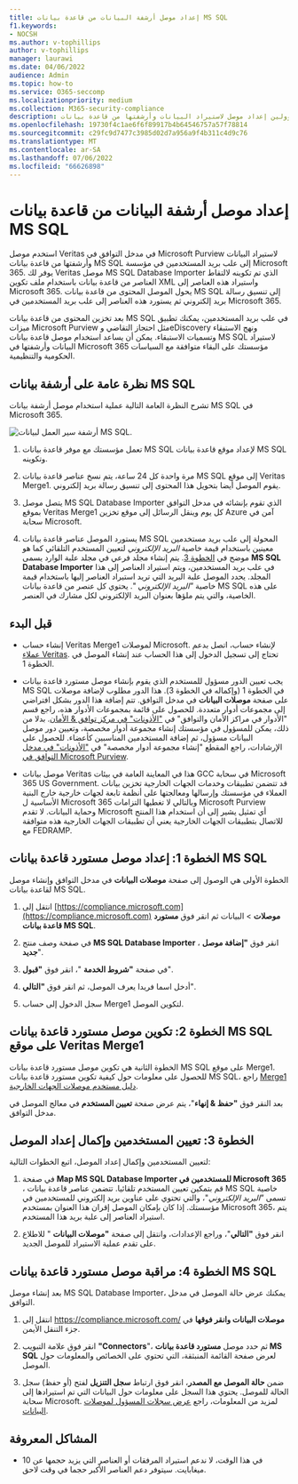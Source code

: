 ```yaml
---
title: إعداد موصل أرشفة البيانات من قاعدة بيانات MS SQL
f1.keywords:
- NOCSH
ms.author: v-tophillips
author: v-tophillips
manager: laurawi
ms.date: 04/06/2022
audience: Admin
ms.topic: how-to
ms.service: O365-seccomp
ms.localizationpriority: medium
ms.collection: M365-security-compliance
description: يمكن للمسؤولين إعداد موصل لاستيراد البيانات وأرشفتها من قاعدة بيانات MS SQL. يتيح لك هذا الموصل أرشفة البيانات من مصادر بيانات تابعة لجهة خارجية في Microsoft 365. بعد أرشفتك لهذه البيانات، يمكنك استخدام ميزات التوافق مثل الاحتجاز القانوني والبحث في المحتوى ونهج الاستبقاء لإدارة بيانات الجهات الخارجية.
ms.openlocfilehash: 19730f4c1ae6f6f89917b4b64546757a57f78814
ms.sourcegitcommit: c29fc9d7477c3985d02d7a956a9f4b311c4d9c76
ms.translationtype: MT
ms.contentlocale: ar-SA
ms.lasthandoff: 07/06/2022
ms.locfileid: "66626898"
---
```

# <a name="set-up-a-connector-to-archive-data-from-ms-sql-database"></a>إعداد موصل أرشفة البيانات من قاعدة بيانات MS SQL

استخدم موصل Veritas في مدخل التوافق في Microsoft Purview لاستيراد البيانات وأرشفتها من قاعدة بيانات MS SQL إلى علب بريد المستخدمين في مؤسسة Microsoft 365. يوفر لك Veritas موصل MS SQL Database Importer الذي تم تكوينه لالتقاط العناصر من قاعدة بيانات باستخدام ملف تكوين XML واستيراد هذه العناصر إلى Microsoft 365. يحول الموصل المحتوى من قاعدة بيانات MS SQL إلى تنسيق رسالة بريد إلكتروني ثم يستورد هذه العناصر إلى علب بريد المستخدمين في Microsoft 365.

بعد تخزين المحتوى من قاعدة بيانات MS SQL في علب بريد المستخدمين، يمكنك تطبيق ميزات Microsoft Purview مثل احتجاز التقاضي وeDiscovery ونهج الاستبقاء وتسميات الاستبقاء. يمكن أن يساعد استخدام موصل قاعدة بيانات MS SQL لاستيراد البيانات وأرشفتها في Microsoft 365 مؤسستك على البقاء متوافقة مع السياسات الحكومية والتنظيمية.

## <a name="overview-of-archiving-the-ms-sql-data"></a>نظرة عامة على أرشفة بيانات MS SQL

تشرح النظرة العامة التالية عملية استخدام موصل أرشفة بيانات MS SQL في Microsoft 365.

![أرشفة سير العمل لبيانات MS SQL.](../media/MSSQLDatabaseConnectorWorkflow.png)

1. تعمل مؤسستك مع موفر قاعدة بيانات MS SQL لإعداد موقع قاعدة بيانات MS SQL وتكوينه.

2. مرة واحدة كل 24 ساعة، يتم نسخ عناصر قاعدة بيانات MS SQL إلى موقع Veritas Merge1. يقوم الموصل أيضا بتحويل هذا المحتوى إلى تنسيق رسالة بريد إلكتروني.

3. يتصل موصل MS SQL Database Importer الذي تقوم بإنشائه في مدخل التوافق بموقع Veritas Merge1 كل يوم وينقل الرسائل إلى موقع تخزين Azure آمن في سحابة Microsoft.

4. يستورد الموصل عناصر قاعدة بيانات MS SQL المحولة إلى علب بريد مستخدمين معينين باستخدام قيمة خاصية *البريد الإلكتروني* لتعيين المستخدم التلقائي كما هو موضح في [الخطوة 3](#step-3-map-users-and-complete-the-connector-setup). يتم إنشاء مجلد فرعي في مجلد علبة الوارد يسمى **MS SQL Database Importer** في علب بريد المستخدمين، ويتم استيراد العناصر إلى هذا المجلد. يحدد الموصل علبة البريد التي تريد استيراد العناصر إليها باستخدام قيمة خاصية *"البريد الإلكتروني* ". يحتوي كل عنصر من قاعدة بيانات MS SQL على هذه الخاصية، والتي يتم ملؤها بعنوان البريد الإلكتروني لكل مشارك في العنصر.

## <a name="before-you-begin"></a>قبل البدء

- إنشاء حساب Veritas Merge1 لموصلات Microsoft. لإنشاء حساب، اتصل بدعم [عملاء Veritas](https://www.veritas.com/content/support/). تحتاج إلى تسجيل الدخول إلى هذا الحساب عند إنشاء الموصل في الخطوة 1.

- يجب تعيين الدور مسؤول للمستخدم الذي يقوم بإنشاء موصل مستورد قاعدة بيانات MS SQL في الخطوة 1 (وإكماله في الخطوة 3). هذا الدور مطلوب لإضافة موصلات على صفحة **موصلات البيانات** في مدخل التوافق. تتم إضافة هذا الدور بشكل افتراضي إلى مجموعات أدوار متعددة. للحصول على قائمة بمجموعات الأدوار هذه، راجع قسم "الأدوار في مراكز الأمان والتوافق" في ["الأذونات" في مركز توافق & الأمان](../security/office-365-security/permissions-in-the-security-and-compliance-center.md#roles-in-the-security--compliance-center). بدلا من ذلك، يمكن للمسؤول في مؤسستك إنشاء مجموعة أدوار مخصصة، وتعيين دور موصل البيانات مسؤول، ثم إضافة المستخدمين المناسبين كأعضاء. للحصول على الإرشادات، راجع المقطع "إنشاء مجموعة أدوار مخصصة" في ["الأذونات" في مدخل التوافق في Microsoft Purview](microsoft-365-compliance-center-permissions.md#create-a-custom-role-group).

- موصل بيانات Veritas هذا في المعاينة العامة في بيئات GCC في سحابة Microsoft 365 US Government. قد تتضمن تطبيقات وخدمات الجهات الخارجية تخزين بيانات العملاء في مؤسستك وإرسالها ومعالجتها على أنظمة تابعة لجهات خارجية خارج البنية الأساسية ل Microsoft 365 وبالتالي لا تغطيها التزامات Microsoft Purview وحماية البيانات. لا تقدم Microsoft أي تمثيل يشير إلى أن استخدام هذا المنتج للاتصال بتطبيقات الجهات الخارجية يعني أن تطبيقات الجهات الخارجية هذه متوافقة مع FEDRAMP.

## <a name="step-1-set-up-the-ms-sql-database-importer-connector"></a>الخطوة 1: إعداد موصل مستورد قاعدة بيانات MS SQL

الخطوة الأولى هي الوصول إلى صفحة **موصلات البيانات** في مدخل التوافق وإنشاء موصل لقاعدة بيانات MS SQL.

1. انتقل إلى [https://compliance.microsoft.com](https://compliance.microsoft.com) **موصلات** >  البيانات ثم انقر فوق **مستورد قاعدة بيانات MS SQL**.

2. في صفحة وصف منتج **MS SQL Database Importer** ، انقر فوق **"إضافة موصل جديد**".

3. في صفحة **"شروط الخدمة** "، انقر فوق **"قبول**".

4. أدخل اسما فريدا يعرف الموصل، ثم انقر فوق **"التالي**".

5. سجل الدخول إلى حساب Merge1 لتكوين الموصل.

## <a name="step-2-configure-the-ms-sql-database-importer-connector-on-the-veritas-merge1-site"></a>الخطوة 2: تكوين موصل مستورد قاعدة بيانات MS SQL على موقع Veritas Merge1

الخطوة الثانية هي تكوين موصل مستورد قاعدة بيانات MS SQL على موقع Merge1. للحصول على معلومات حول كيفية تكوين مستورد قاعدة بيانات MS SQL، راجع [Merge1 دليل مستخدم موصلات الجهات الخارجية](https://docs.ms.merge1.globanetportal.com/Merge1%20Third-Party%20Connectors%20MS%20SQL%20Database%20Importer%20User%20Guide%20.pdf).

بعد النقر فوق **"حفظ & إنهاء**"، يتم عرض صفحة **تعيين المستخدم** في معالج الموصل في مدخل التوافق.

## <a name="step-3-map-users-and-complete-the-connector-setup"></a>الخطوة 3: تعيين المستخدمين وإكمال إعداد الموصل

لتعيين المستخدمين وإكمال إعداد الموصل، اتبع الخطوات التالية:

1. في صفحة **Map MS SQL Database Importer للمستخدمين في Microsoft 365** ، قم بتمكين تعيين المستخدم تلقائيا. تتضمن عناصر قاعدة بيانات MS SQL خاصية تسمى *"البريد الإلكتروني*"، والتي تحتوي على عناوين بريد إلكتروني للمستخدمين في مؤسستك. إذا كان بإمكان الموصل إقران هذا العنوان بمستخدم Microsoft 365، يتم استيراد العناصر إلى علبة بريد هذا المستخدم.

2. انقر فوق **"التالي**"، وراجع الإعدادات، وانتقل إلى صفحة **"موصلات البيانات** " للاطلاع على تقدم عملية الاستيراد للموصل الجديد.

## <a name="step-4-monitor-the-ms-sql-database-importer-connector"></a>الخطوة 4: مراقبة موصل مستورد قاعدة بيانات MS SQL

بعد إنشاء موصل MS SQL Database Importer، يمكنك عرض حالة الموصل في مدخل التوافق.

1. انتقل إلى <https://compliance.microsoft.com/> **موصلات البيانات وانقر فوقها** في جزء التنقل الأيمن.

2. انقر فوق علامة التبويب **"Connectors**"، ثم حدد موصل **مستورد قاعدة بيانات MS SQL**  لعرض صفحة القائمة المنبثقة، التي تحتوي على الخصائص والمعلومات حول الموصل.

3. ضمن **حالة الموصل مع المصدر**، انقر فوق ارتباط **سجل التنزيل** لفتح (أو حفظ) سجل الحالة للموصل. يحتوي هذا السجل على معلومات حول البيانات التي تم استيرادها إلى سحابة Microsoft. لمزيد من المعلومات، راجع [عرض سجلات المسؤول لموصلات البيانات](data-connector-admin-logs.md).

## <a name="known-issues"></a>المشاكل المعروفة

- في هذا الوقت، لا ندعم استيراد المرفقات أو العناصر التي يزيد حجمها عن 10 ميغابايت. سيتوفر دعم العناصر الأكبر حجما في وقت لاحق.